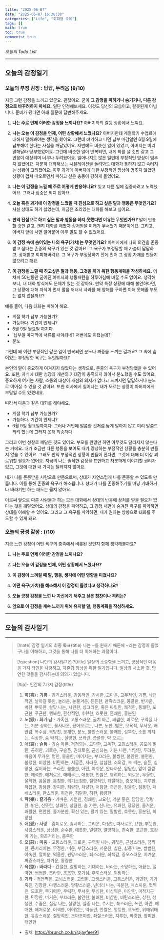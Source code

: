 ```yaml
---
title: "2025-06-07"
date: "2025-06-07 16:38:38"
categories: ["Life", "회피형 극복"]
tags: []
math: true
toc: true
comments: true
---
```


_오늘의 Todo List_

---
## 오늘의 감정일기

### 오늘의 부정 감정 : 답답, 두려움 (8/10)

지금 그런 감정을 느끼고 있군요. 괜찮아요. 굳이 **그 감정을 피하거나 숨기거나, 다른 감정으로 바꾸려하지 마세요.** 일단 인정해보세요. 이것도 당신의 모습이고, 잘못된게 아닙니다. 준비가 됐다면 아래 질문에 답변해주세요.

1. **나는 주로 언제 이러한 감정을 느끼나요?**
아버지와의 갈등 상황에서 느껴요.

2. **나는 오늘 이 감정을 언제, 어떤 상황에서 느꼈나요?**
아버지한테 계절학기 수업료에 대해서 말해봐야는 생각을 했어요. 그런데 얘기하고 나면 납부 마감일인 6월 9일에 납부해야 한다는 사실을 깨달았어요. 저번에도 비슷한 일이 있었고, 아버지는 미리 말해달라 당부했었어요. 그런데 비슷한 일이 반복되면, 내게 화를 낼 것만 같고 그 반응이 예상되며 너무나 두려웠어요. 일어나지도 않은 일인데 부정적인 망상이 멈추지 않았어요. 차분히 대화해보는 시뮬레이션을 돌려봐도 대화가 통하지 않고 속터지는 상황이 그려졌어요. 이후 과거에 아버지에 대한 부정적인 망상이 멈추지 않았던 상황이 겹쳐 떠오르면서 피하고 싶은 충동이 강하게 들었어요.

3. **나는 이 감정을 느낄 때 주로 어떻게 반응하나요?**
잊고 다른 일에 집중하려고 노력했어요. 그러나 집중은 되지 않아요.

4. **오늘 혹은 과거에 이 감정을 느꼈을 때 진심으로 하고 싶은 말과 행동은 무엇인가요?**
사실 상대도 하기 싫었는데, 지금은 조리있는 대화를 해보고 싶어요.

5. **만약 진심으로 하고 싶은 말과 행동을 하지 못했다면 이유는 무엇인가요?**
말이 안통할 것만 같고, 괜히 대화를 해봤자 상처받을 미래가 무서웠기 때문이에요. 그리고, 아버지 앞에 서면 얼어붙어 아무 말도 할 수 없었어요.

6. **이 감정 속에 숨어있는 나의 욕구(가치)는 무엇인가요?**
아버지에게 나의 의견을 존중받고 싶다는 존중의 욕구가 있는 것 같아요. 그 욕구가 부정당할 때 가슴이 답답하고, 상처받고 회피해버려요. 그 욕구가 부정당하기 전에 먼저 그 상황 자체를 만들지 않으려고 해요.

7. **이 감정을 느낄 때 하고싶은 말과 행동, 그것을 하기 위한 행동계획을 작성하세요.**
어차피 50년동안 굳어진 아버지의 행동패턴을 하루아침에 바꿀 수도 없어요. 생각해보니, 내 대화 방식에도 문제가 있는 것 같아요. 만약 특정 상황에 대해 불안하다면, 그 상황에 대해 자식이 먼저 말을 꺼내서 사과를 해 양해를 구하면 이해 못해줄 부모는 없지 않을까요?

예를 들어, 다음 대화는 피해야 해요.
- 계절 학기 납부 가능한가?
- 가능하다. 기간이 언제냐?
- 6월 9일 월요일 까지다
- '납부일 마지막에 서류를 내야되네? 저번에도 이랬는데?'
- 분노

그런데 왜 이런 부정적인 같은 일이 반복되면 분노나 짜증을 느끼는 걸까요? 그 속에 숨어있는 부정당한 욕구는 무엇일까요? 

본인의 말이 중요하게 여겨지지 않았다는 생각으로, 존중의 욕구가 부정당했을 수 있어요. 또한, 자식에 대한 성장과 개선의 기대감이 충족되지 않아서 분노했을 수도 있어요. 중요하게 여기는 사람, 소통의 대상이 개선의 의지가 없다고 느껴지면 답답하거나 분노로 이어질 수 있을 것 같아요. 또한 회사에서 일어나는 내가 모르는 상황이 아버지에게 부담일 수도 있겠네요.

따라서 다음과 같은 대화를 해야해요.
- 계절 학기 납부 가능한가?
- 가능하다. 기간이 언제냐?
- 6월 9일 월요일까지다. 그러나 저번에 말씀한 것처럼 늦게 말하지 않고 미리 말씀드리려 했는데 그러지 못해 죄송하다

그리고 이번 성찰로 깨달은 것도 있어요. 부모를 원망만 하면 아무것도 달라지지 않는다는 거에요. 내가 조금만 다른 행동을 보여도 내가 망상하는 부정적인 상황을 충분히 만들지 않을 수 있어요. 그래도 만약 부정적인 상황이 만들어 진다면, 그것에 대해 더 이상 괴로워할 필요가 없어요. 지금의 나는 솔직한 감정을 표현하고 차분하게 이야기할 권리가 있고, 그것에 대한 내 가치는 달라지지 않아요. 

내가 나를 존중받을 사람으로 만듬으로써, 상대가 자연스럽게 나를 존중할 수 있도록 만듭니다. 이를 통해 존중의 욕구가 해소됩니다. 상대가 나를 존중해주기를 마냥 기대하거나 바라기만 하는 태도는 옳지 않아요.

이로써 앞으로 다른 사람들과 하는 모든 대화에서 상대의 반응에 상처를 받을 필요가 없다는 것을 깨달았어요. 상대의 감정을 파악하고, 그 감정 내면에 숨겨진 욕구를 파악하면 상대를 이해할 수 있어요. 그리고 그 욕구를 파악하면, 내가 원하는 방향으로 대화를 주도할 수 있게 돼요.

### 오늘의 긍정 감정 :  (/10)

지금 느낀 감정이 어떤 욕구의 충족에서 비롯된 것인지 함께 생각해볼까요?

1. **나는 주로 언제 이러한 감정을 느끼나요?**


2. **나는 오늘 이 감정을 언제, 어떤 상황에서 느꼈나요?**


3. **이 감정이 느껴질 때 말, 행동, 생각에 어떤 영향을 미쳤나요?**


4. **어떤 욕구(가치)를 해소해서 이 감정이 들었다고 생각하나요?**


5. **오늘 긍정 감정을 느낀 나 자신에게 해주고 싶은 칭찬이나 격려는?**


6. **앞으로 이 감정을 계속 느끼기 위해 유지할 말, 행동계획을 작성하세요.**


---
## 오늘의 감사일기



---

> [!note] 감정 일기의 최종 목표{title}
> 나는 ~를 원하기 때문에 ~라는 감정이 들었구나를 이해하고, 그것을 통해 나를 더 이해하는 과정이다.

> [!question] 나만의 감사일기란?{title}
> 일상의 소중함을 느끼고, 긍정적인 마음을 가져 타인을 사랑하고, 자존감 향상을 위한 일기입니다. 일상의 사소한 것, 당연한 것들을 감사하는데 의의가 있습니다.

> [!tip]- 인간의 7가지 감정{title}
> 1. **희(喜) : 기쁨** - 감격스러운, 감동적인, 감사한, 고마운, 고무적인, 기쁜, 낙천적인, 날아갈 듯한, 놀라운, 눈물겨운, 든든한, 만족스러운, 뭉클한, 반가운, 벅찬, 뿌듯한, 살맛 나는, 시원한, 싱그러운, 좋은 짜릿한, 쾌적한, 통쾌한, 포근한, 푸근한, 행복한, 환상적인, 후련한, 흐뭇한, 흔쾌한, 흥분된
> 2. **노(怒) : 화가 남** - 가혹한, 고통스러운, 골치 아픈, 괘씸한, 괴로운, 구역질 나는, 기분 상하는, 꼴사나운, 끓어오르는, 나쁜, 노한, 떫은, 모욕적, 무서운, 배반감, 복수심, 북받친, 분개한, 분노, 불만스러운, 불쾌한, 섬뜩한, 소름 끼치는, 속상한, 숨 막히는, 실망한, 쓰라린, 씁쓸한, 약 오르는
> 3. **애(哀) : 슬픔** - 가슴 아픈, 걱정되는, 고단한, 고독한, 고민스러운, 공포에 질린, 공허한, 괴로운, 구슬픈, 권태로운, 근심되는, 기분 나쁜, 낙담한, 두려운, 마음이 무거운, 멍한, 뭉클한, 미어지는, 부끄러운, 불쌍한, 불안한, 불편한, 불행한, 비참한, 비탄하는, 서글픈, 서러운, 섭섭한, 소외감, 속 썩는, 슬픈, 실망한, 싫어하는, 쓰라린, 쓸쓸한, 아린, 아쉬운, 안타까운, 암담한, 앞이 깜깜한, 애석한, 애처로운, 애태우는, 애통한, 언짢은, 염려하는, 외로운, 우울한, 울적한, 음울한, 음침한, 의기소침한, 절망적인, 좌절하는, 증오하는, 지루한, 착잡한, 참담한, 창피한, 처량한, 처량한, 처참한, 측은한, 침울한, 침통한, 패배스러운, 한스러운, 허전한, 허탈한, 허한, 황량한
> 4. **락(樂) : 즐거움** - 가벼운, 가뿐한, 경쾌한, 고요한, 기분 좋은, 담담한, 명랑한, 밝은, 산뜻한, 상쾌한, 상큼한, 숨 가쁜, 신나는, 유쾌한, 당당한, 즐거운, 쾌활한, 편안한, 홀가분한, 확신 있는, 활기 있는, 활발한, 흐뭇한, 흥분된, 희망찬
> 5. **애(愛) : 사랑** - 감미로운, 감사하는, 그리운, 다정한, 따사로운, 묘한, 뿌듯한, 사랑스러운, 상냥한, 순수한, 애틋한, 열렬한, 열망하는, 친숙한, 포근한, 호감이 가는, 화끈거리는, 흡족한
> 6. **오(惡) : 미움** - 고통스러운, 괴로운, 구역질 나는, 귀찮은, 근심스러운, 끔찍한, 몸서리치는, 무정한, 미운, 부담스러운, 서운한, 싫은, 싫증 나는, 쌀쌀한, 야속한, 얄미운, 억울한, 원망스러운, 죄스러운, 죄책감, 증오스러운, 지겨운, 짜증스러운, 차가운, 황량한
> 7. **욕(慾) : 바라다** - 간절한, 갈망하는, 기대하는, 바라는, 소망하는, 애끓는, 절박한, 찝찝한, 초라한, 초조한, 호기심, 후회스러운, 희망하는
> 8. **기타** - 겸연쩍은, 고뇌스러운, 고립된, 고생스러운, 고통스러운, 과민한, 기가 죽은, 긴장한, 다행스러운, 당황스러운, 넌더리 나는, 따분한, 매스꺼운, 멋쩍은, 모호한, 무기력한, 무력한, 무서운, 무심한, 미심쩍은, 미안한, 미적지근한, 민망한, 버거운, 부끄러운, 불안한, 불쾌한, 비참한, 비탄스러운, 상한, 생생한, 수줍은, 실감 나는, 실망한, 싫증 나는, 쑤시는, 쑥스러운, 쓰린, 아린, 애매한, 애처로운, 어색한, 어이없는, 억눌린, 언짢은, 엉뚱한, 오싹한, 위태위태한, 유감스러운, 절망적인, 조마조마한, 좌절스러운, 지루한, 짜릿한, 창피한, 태연한
> - 출처: <https://brunch.co.kr/@jayfee/91>